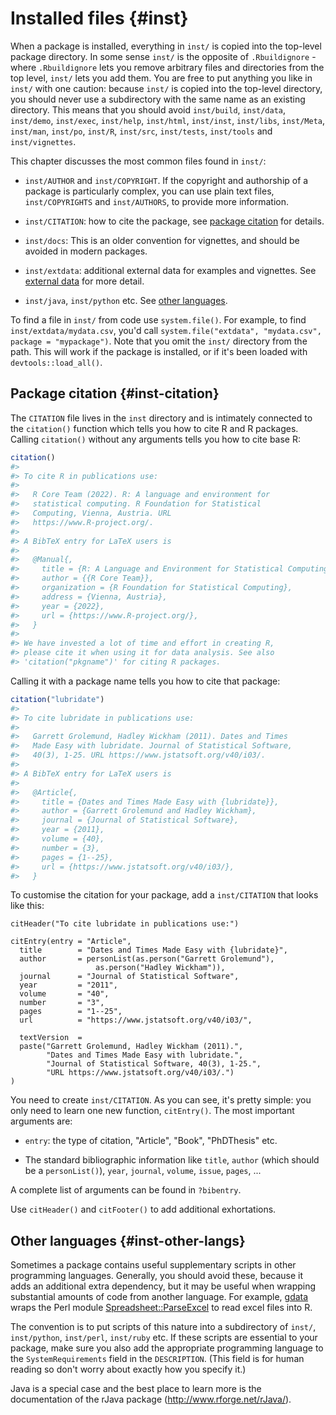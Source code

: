 # Installed files {#inst}



When a package is installed, everything in `inst/` is copied into the top-level package directory. In some sense `inst/` is the opposite of `.Rbuildignore` - where `.Rbuildignore` lets you remove arbitrary files and directories from the top level, `inst/` lets you add them. You are free to put anything you like in `inst/` with one caution: because `inst/` is copied into the top-level directory, you should never use a subdirectory with the same name as an existing directory. This means that you should avoid `inst/build`, `inst/data`, `inst/demo`, `inst/exec`, `inst/help`, `inst/html`, `inst/inst`, `inst/libs`, `inst/Meta`, `inst/man`, `inst/po`, `inst/R`, `inst/src`, `inst/tests`, `inst/tools` and `inst/vignettes`.

This chapter discusses the most common files found in `inst/`:

* `inst/AUTHOR` and `inst/COPYRIGHT`. If the copyright and authorship of a 
  package is particularly complex, you can use plain text files, 
  `inst/COPYRIGHTS` and `inst/AUTHORS`, to provide more information.

* `inst/CITATION`: how to cite the package, see 
  [package citation](#inst-citation) for details.

* `inst/docs`: This is an older convention for vignettes, and should be avoided 
   in modern packages.

* `inst/extdata`: additional external data for examples and vignettes. 
  See [external data](#data-extdata) for more detail.

* `inst/java`, `inst/python` etc. See [other languages](#inst-other-langs).

To find a file in `inst/` from code use `system.file()`. For example, to find `inst/extdata/mydata.csv`, you'd call `system.file("extdata", "mydata.csv", package = "mypackage")`. Note that you omit the `inst/` directory from the path. This will work if the package is installed, or if it's been loaded with `devtools::load_all()`.

## Package citation {#inst-citation}

The `CITATION` file lives in the `inst` directory and is intimately connected to the `citation()` function which tells you how to cite R and R packages. Calling `citation()` without any arguments tells you how to cite base R:


```r
citation()
#> 
#> To cite R in publications use:
#> 
#>   R Core Team (2022). R: A language and environment for
#>   statistical computing. R Foundation for Statistical
#>   Computing, Vienna, Austria. URL
#>   https://www.R-project.org/.
#> 
#> A BibTeX entry for LaTeX users is
#> 
#>   @Manual{,
#>     title = {R: A Language and Environment for Statistical Computing},
#>     author = {{R Core Team}},
#>     organization = {R Foundation for Statistical Computing},
#>     address = {Vienna, Austria},
#>     year = {2022},
#>     url = {https://www.R-project.org/},
#>   }
#> 
#> We have invested a lot of time and effort in creating R,
#> please cite it when using it for data analysis. See also
#> 'citation("pkgname")' for citing R packages.
```

Calling it with a package name tells you how to cite that package:


```r
citation("lubridate")
#> 
#> To cite lubridate in publications use:
#> 
#>   Garrett Grolemund, Hadley Wickham (2011). Dates and Times
#>   Made Easy with lubridate. Journal of Statistical Software,
#>   40(3), 1-25. URL https://www.jstatsoft.org/v40/i03/.
#> 
#> A BibTeX entry for LaTeX users is
#> 
#>   @Article{,
#>     title = {Dates and Times Made Easy with {lubridate}},
#>     author = {Garrett Grolemund and Hadley Wickham},
#>     journal = {Journal of Statistical Software},
#>     year = {2011},
#>     volume = {40},
#>     number = {3},
#>     pages = {1--25},
#>     url = {https://www.jstatsoft.org/v40/i03/},
#>   }
```

To customise the citation for your package, add a `inst/CITATION` that looks like this:


```
citHeader("To cite lubridate in publications use:")

citEntry(entry = "Article",
  title        = "Dates and Times Made Easy with {lubridate}",
  author       = personList(as.person("Garrett Grolemund"),
                   as.person("Hadley Wickham")),
  journal      = "Journal of Statistical Software",
  year         = "2011",
  volume       = "40",
  number       = "3",
  pages        = "1--25",
  url          = "https://www.jstatsoft.org/v40/i03/",

  textVersion  =
  paste("Garrett Grolemund, Hadley Wickham (2011).",
        "Dates and Times Made Easy with lubridate.",
        "Journal of Statistical Software, 40(3), 1-25.",
        "URL https://www.jstatsoft.org/v40/i03/.")
)
```

You need to create `inst/CITATION`. As you can see, it's pretty simple: you only need to learn one new function, `citEntry()`. The most important arguments are:

* `entry`: the type of citation, "Article", "Book", "PhDThesis" etc.

* The standard bibliographic information like `title`, `author` (which should 
  be a `personList()`), `year`, `journal`, `volume`, `issue`, `pages`, ...
  
A complete list of arguments can be found in `?bibentry`.

Use `citHeader()` and `citFooter()` to add additional exhortations.

## Other languages {#inst-other-langs}

Sometimes a package contains useful supplementary scripts in other programming languages. Generally, you should avoid these, because it adds an additional extra dependency, but it may be useful when wrapping substantial amounts of code from another language. For example, [gdata](https://cran.r-project.org/web/packages/gdata/index.html) wraps the Perl module [Spreadsheet::ParseExcel](https://search.cpan.org/~dougw/Spreadsheet-ParseExcel-0.65/) to read excel files into R.

The convention is to put scripts of this nature into a subdirectory of `inst/`, `inst/python`, `inst/perl`, `inst/ruby` etc. If these scripts are essential to your package, make sure you also add the appropriate programming language to the `SystemRequirements` field in the `DESCRIPTION`. (This field is for human reading so don't worry about exactly how you specify it.)

Java is a special case and the best place to learn more is the documentation of the rJava package (<http://www.rforge.net/rJava/>).
